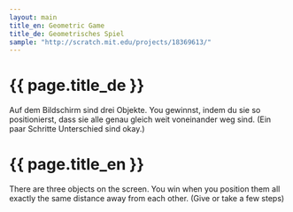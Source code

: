 ```yaml
---
layout: main
title_en: Geometric Game
title_de: Geometrisches Spiel
sample: "http://scratch.mit.edu/projects/18369613/"
---
```


# {{ page.title_de }}

Auf dem Bildschirm sind drei Objekte. You gewinnst, indem du sie so positionierst, dass sie alle genau gleich weit voneinander weg sind. (Ein paar Schritte Unterschied sind okay.)

# {{ page.title_en }}

There are three objects on the screen. You win when you position them all exactly the same distance away from each other. (Give or take a few steps)
